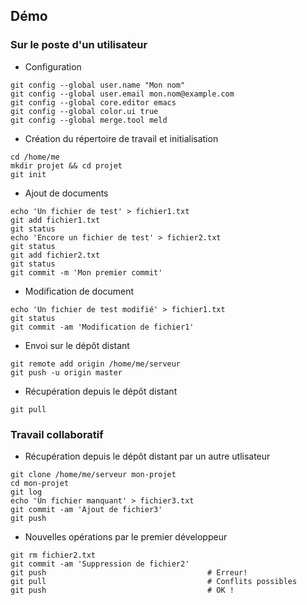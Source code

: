 ## Démo

### Sur le poste d'un utilisateur

* Configuration
```
git config --global user.name "Mon nom"
git config --global user.email mon.nom@example.com
git config --global core.editor emacs
git config --global color.ui true
git config --global merge.tool meld
```

* Création du répertoire de travail et initialisation
```
cd /home/me
mkdir projet && cd projet
git init
```

* Ajout de documents
```
echo 'Un fichier de test' > fichier1.txt
git add fichier1.txt
git status
echo 'Encore un fichier de test' > fichier2.txt
git status
git add fichier2.txt
git status
git commit -m 'Mon premier commit'
```



* Modification de document
```
echo 'Un fichier de test modifié' > fichier1.txt
git status
git commit -am 'Modification de fichier1'
```

* Envoi sur le dépôt distant
```
git remote add origin /home/me/serveur
git push -u origin master
```

* Récupération depuis le dépôt distant
```
git pull
```



### Travail collaboratif

* Récupération depuis le dépôt distant par un autre utlisateur
```
git clone /home/me/serveur mon-projet
cd mon-projet
git log
echo 'Un fichier manquant' > fichier3.txt
git commit -am 'Ajout de fichier3'
git push
```

* Nouvelles opérations par le premier développeur
```
git rm fichier2.txt
git commit -am 'Suppression de fichier2'
git push                                    # Erreur!
git pull                                    # Conflits possibles
git push                                    # OK !
```